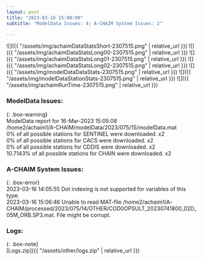 ```yaml
---
layout: post
title: "2023-03-16 15:00:00"
subtitle: "ModelData Issues: 4; A-CHAIM System Issues: 2"

---
```


![]({{ "/assets/img/achaimDataStatsShort-2307515.png" | relative_url }})
![]({{ "/assets/img/achaimDataStatsLong00-2307515.png" | relative_url }})
![]({{ "/assets/img/achaimDataStatsLong01-2307515.png" | relative_url }})
![]({{ "/assets/img/achaimDataStatsLong02-2307515.png" | relative_url }})
![]({{ "/assets/img/modelDataDataStats-2307515.png" | relative_url }})
![]({{ "/assets/img/modelDataStationStats-2307515.png" | relative_url }})
![]({{ "/assets/img/achaimRunTime-2307515.png" | relative_url }})

### ModelData Issues:  
  
{: .box-warning}  
 ModelData report for 16-Mar-2023 15:05:08   
 /home2/achaim1/A-CHAIM/modelData/2023/075/15/modelData.mat   
 0% of all possible stations for SENTINEL were downloaded. x2   
 0% of all possible stations for CACS were downloaded. x2   
 0% of all possible stations for CDDIS were downloaded. x2   
 10.7143% of all possible stations for CHAIN were downloaded. x2   
  
### A-CHAIM System Issues:  
  
{: .box-error}  
2023-03-16 14:05:55 Dot indexing is not supported for variables of this type.  
2023-03-16 15:06:46 Unable to read MAT-file /home2/achaim1/A-CHAIM/processed/2023/075/14/OTHER/COD0OPSULT_20230741800_02D_05M_ORB.SP3.mat. File might be corrupt.  

### Logs:  
  
{: .box-note}  
[Logs.zip]({{ "/assets/other/logs.zip" | relative_url }})  
